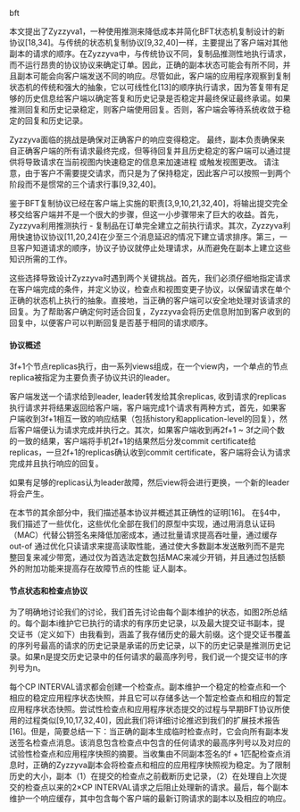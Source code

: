 bft



本文提出了Zyzzyva1，一种使用推测来降低成本并简化BFT状态机复制设计的新协议[18,34]。与传统的状态机复制协议[9,32,40]一样，主要提出了客户端对其他副本的请求的顺序。在Zyzzyva中，与传统协议不同，复制品推测性地执行请求，而不运行昂贵的协议协议来确定订单。因此，正确的副本状态可能会有所不同，并且副本可能会向客户端发送不同的响应。尽管如此，客户端的应用程序观察到复制状态机的传统和强大的抽象，它以可线性化[13]的顺序执行请求，因为答复带有足够的历史信息给客户端以确定答复和历史记录是否稳定并最终保证最终承诺。如果推测回复和历史记录稳定，则客户端使用回复。否则，客户端会等待系统收敛于稳定的回复和历史记录。



Zyzzyva面临的挑战是确保对正确客户的响应变得稳定。 最终，副本负责确保来自正确客户端的所有请求最终完成，但等待回复并且历史稳定的客户端可以通过提供将导致请求在当前视图内快速稳定的信息来加速进程 或触发视图更改。 请注意，由于客户不需要提交请求，而只是为了保持稳定，因此客户可以按照一到两个阶段而不是惯常的三个请求行事[9,32,40]。



鉴于BFT复制协议已经在客户端上实施的职责[3,9,10,21,32,40]，将输出提交完全移交给客户端并不是一个很大的步骤，但这一小步骤带来了巨大的收益。首先，Zyzzyva利用推测执行 - 复制品在订单完全建立之前执行请求。其次，Zyzzyva利用快速协议协议[11,20,24]在少至三个消息延迟的情况下建立请求排序。第三，一旦客户知道请求的顺序，协议子协议就停止处理请求，从而避免在副本上建立这些知识所需的工作。

这些选择导致设计Zyzzyva时遇到两个关键挑战。首先，我们必须仔细地指定请求在客户端完成的条件，并定义协议，检查点和视图变更子协议，以保留请求在单个正确的状态机上执行的抽象。直接地，当正确的客户端可以安全地处理对该请求的回复。为了帮助客户确定何时适合回复，Zyzzyva会将历史信息附加到客户收到的回复中，以便客户可以判断回复是否基于相同的请求顺序。 



#### 协议概述

3f+1个节点replicas执行，由一系列views组成，在一个view内，一个单点的节点replica被指定为主要负责子协议共识的leader。

客户端发送一个请求给到leader, leader转发给其余replicas, 收到请求的replicas执行请求并将结果返回给客户端，客户端完成1个请求有两种方式，首先，如果客户端收到3f+1相互一致的响应结果（包括history和application-level的回复），然后客户端便认为请求完成并执行之。其次，如果客户端收到再2f+1 ~ 3f之间个数的一致的结果，客户端将手机2f+1的结果然后分发commit certificate给replicas，一旦2f+1的replicas确认收到commit certificate，客户端将会认为请求完成并且执行响应的回复。

如果有足够的replicas认为leader故障，然后view将会进行更换，一个新的leader将会产生。

在本节的其余部分中，我们描述基本协议并概述其正确性的证明[16]。 在§4中，我们描述了一些优化，这些优化全部在我们的原型中实现，通过用消息认证码（MAC）代替公钥签名来降低加密成本，通过批量请求提高吞吐量，通过缓存out-of 通过优化只读请求来提高读取性能，通过使大多数副本发送散列而不是完整回复来减少带宽，通过仅为首选法定数包括MAC来减少开销，并且通过包括额外的附加功能来提高存在故障节点的性能 证人副本。



#### 节点状态和检查点协议

为了明确地讨论我们的讨论，我们首先讨论由每个副本维护的状态，如图2所总结的。每个副本i维护它已执行的请求的有序历史记录，以及最大提交证书副本，提交证书（定义如下）由我看到，涵盖了我存储历史的最大前缀。这个提交证书覆盖的序列号最高的请求的历史记录是承诺的历史记录，以下的历史记录是推测历史记录。如果n是提交历史记录中的任何请求的最高序列号，我们说一个提交证书的序列号为n。

每个CP INTERVAL请求都会创建一个检查点。副本维护一个稳定的检查点和一个相应的稳定应用程序状态快照，并且它可以存储多达一个暂定检查点和相应的暂定应用程序状态快照。尝试性检查点和应用程序状态提交的过程与早期BFT协议所使用的过程类似[9,10,17,32,40]，因此我们将详细讨论推迟到我们的扩展技术报告[16]。但是，简要总结一下：当正确的副本生成临时检查点时，它会向所有副本发送签名检查点消息。该消息包含检查点中包含的任何请求的最高序列号以及对应的试验性检查点和应用程序快照的摘要。当收集由不同副本签名的f + 1匹配检查点消息时，正确的Zyzzyva副本会将检查点和相应的应用程序快照视为稳定。为了限制历史的大小，副本（1）在提交的检查点之前截断历史记录，（2）在处理自上次提交的检查点以来的2×CP INTERVAL请求之后阻止处理新的请求。最后，每个副本维护一个响应缓存，其中包含每个客户端的最新订购请求的副本以及相应的响应。

